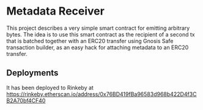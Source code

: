# Metadata Receiver

This project describes a very simple smart contract for emitting arbitrary bytes. The idea is to use this smart contract as the recipient of a second tx that is batched together with an ERC20 transfer using Gnosis Safe transaction builder, as an easy hack for attaching metadata to an ERC20 transfer.

## Deployments

It has been deployed to Rinkeby at https://rinkeby.etherscan.io/address/0x76BD419fBa96583d968b422D4f3CB2A70bf4CF40
